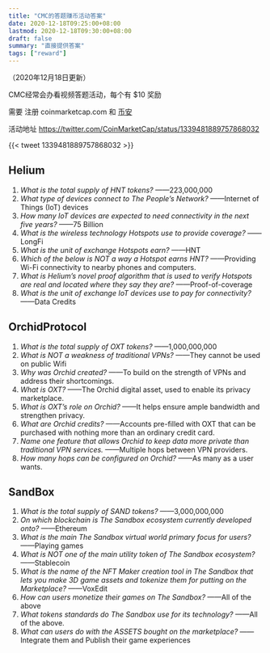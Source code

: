 ```yaml
---
title: "CMC的答题赚币活动答案"
date: 2020-12-18T09:25:00+08:00
lastmod: 2020-12-18T09:30:00+08:00
draft: false
summary: "直接提供答案"
tags: ["reward"]
---
```


（2020年12月18日更新）

CMC经常会办看视频答题活动，每个有 $10 奖励

需要 注册 coinmarketcap.com 和 [币安](https://www.binance.com/cn/register?ref=10325256)

活动地址 https://twitter.com/CoinMarketCap/status/1339481889757868032

{{< tweet  1339481889757868032 >}}

## Helium

1. *What is the total supply of HNT tokens?*
——223,000,000
2. *What type of devices connect to The People’s Network?*
——Internet of Things (IoT) devices
3. *How many IoT devices are expected to need connectivity in the next five years?*
——75 Billion
4. *What is the wireless technology Hotspots use to provide coverage?*
——LongFi
5. *What is the unit of exchange Hotspots earn?*
——HNT
6. *Which of the below is NOT a way a Hotspot earns HNT?*
——Providing Wi-Fi connectivity to nearby phones and computers.
7. *What is Helium’s novel proof algorithm that is used to verify Hotspots are real and located where they say they are?*
——Proof-of-coverage
8. *What is the unit of exchange IoT devices use to pay for connectivity?*
——Data Credits

## OrchidProtocol

1. *What is the total supply of OXT tokens?*
——1,000,000,000
2. *What is NOT a weakness of traditional VPNs?*
——They cannot be used on public Wifi
3. *Why was Orchid created?*
——To build on the strength of VPNs and address their shortcomings.
4. *What is OXT?*
——The Orchid digital asset, used to enable its privacy marketplace.
5. *What is OXT’s role on Orchid?*
——It helps ensure ample bandwidth and strengthen privacy.
6. *What are Orchid credits?*
——Accounts pre-filled with OXT that can be purchased with nothing more than an ordinary credit card.
7. *Name one feature that allows Orchid to keep data more private than traditional VPN services.*
——Multiple hops between VPN providers.
8. *How many hops can be configured on Orchid?*
——As many as a user wants.

## SandBox

1. *What is the total supply of SAND tokens?*
——3,000,000,000
2. *On which blockchain is The Sandbox ecosystem currently developed onto?*
——Ethereum
3. *What is the main The Sandbox virtual world primary focus for users?*
——Playing games
4. *What is NOT one of the main utility token of The Sandbox ecosystem?*
——Stablecoin
5. *What is the name of the NFT Maker creation tool in The Sandbox that lets you make 3D game assets and tokenize them for putting on the Marketplace?*
——VoxEdit
6. *How can users monetize their games on The Sandbox?*
——All of the above
7. *What tokens standards do The Sandbox use for its technology?*
——All of the above.
8. *What can users do with the ASSETS bought on the marketplace?*
——Integrate them and Publish their game experiences
